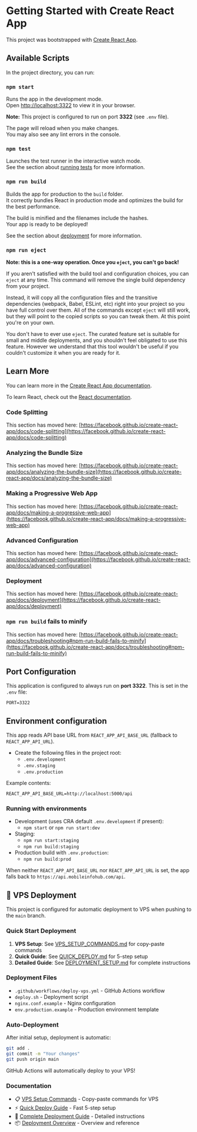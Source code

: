 # Getting Started with Create React App

This project was bootstrapped with [Create React App](https://github.com/facebook/create-react-app).

## Available Scripts

In the project directory, you can run:

### `npm start`

Runs the app in the development mode.\
Open [http://localhost:3322](http://localhost:3322) to view it in your browser.

**Note:** This project is configured to run on port **3322** (see `.env` file).

The page will reload when you make changes.\
You may also see any lint errors in the console.

### `npm test`

Launches the test runner in the interactive watch mode.\
See the section about [running tests](https://facebook.github.io/create-react-app/docs/running-tests) for more information.

### `npm run build`

Builds the app for production to the `build` folder.\
It correctly bundles React in production mode and optimizes the build for the best performance.

The build is minified and the filenames include the hashes.\
Your app is ready to be deployed!

See the section about [deployment](https://facebook.github.io/create-react-app/docs/deployment) for more information.

### `npm run eject`

**Note: this is a one-way operation. Once you `eject`, you can't go back!**

If you aren't satisfied with the build tool and configuration choices, you can `eject` at any time. This command will remove the single build dependency from your project.

Instead, it will copy all the configuration files and the transitive dependencies (webpack, Babel, ESLint, etc) right into your project so you have full control over them. All of the commands except `eject` will still work, but they will point to the copied scripts so you can tweak them. At this point you're on your own.

You don't have to ever use `eject`. The curated feature set is suitable for small and middle deployments, and you shouldn't feel obligated to use this feature. However we understand that this tool wouldn't be useful if you couldn't customize it when you are ready for it.

## Learn More

You can learn more in the [Create React App documentation](https://facebook.github.io/create-react-app/docs/getting-started).

To learn React, check out the [React documentation](https://reactjs.org/).

### Code Splitting

This section has moved here: [https://facebook.github.io/create-react-app/docs/code-splitting](https://facebook.github.io/create-react-app/docs/code-splitting)

### Analyzing the Bundle Size

This section has moved here: [https://facebook.github.io/create-react-app/docs/analyzing-the-bundle-size](https://facebook.github.io/create-react-app/docs/analyzing-the-bundle-size)

### Making a Progressive Web App

This section has moved here: [https://facebook.github.io/create-react-app/docs/making-a-progressive-web-app](https://facebook.github.io/create-react-app/docs/making-a-progressive-web-app)

### Advanced Configuration

This section has moved here: [https://facebook.github.io/create-react-app/docs/advanced-configuration](https://facebook.github.io/create-react-app/docs/advanced-configuration)

### Deployment

This section has moved here: [https://facebook.github.io/create-react-app/docs/deployment](https://facebook.github.io/create-react-app/docs/deployment)

### `npm run build` fails to minify

This section has moved here: [https://facebook.github.io/create-react-app/docs/troubleshooting#npm-run-build-fails-to-minify](https://facebook.github.io/create-react-app/docs/troubleshooting#npm-run-build-fails-to-minify)

## Port Configuration

This application is configured to always run on **port 3322**. This is set in the `.env` file:

```
PORT=3322
```

## Environment configuration

This app reads API base URL from `REACT_APP_API_BASE_URL` (fallback to `REACT_APP_API_URL`).

- Create the following files in the project root:
  - `.env.development`
  - `.env.staging`
  - `.env.production`

Example contents:

```
REACT_APP_API_BASE_URL=http://localhost:5000/api
```

### Running with environments

- Development (uses CRA default `.env.development` if present):
  - `npm start` or `npm run start:dev`
- Staging:
  - `npm run start:staging`
  - `npm run build:staging`
- Production build with `.env.production`:
  - `npm run build:prod`

When neither `REACT_APP_API_BASE_URL` nor `REACT_APP_API_URL` is set, the app falls back to `https://api.mobileinfohub.com/api`.

## 🚀 VPS Deployment

This project is configured for automatic deployment to VPS when pushing to the `main` branch.

### Quick Start Deployment

1. **VPS Setup**: See [VPS_SETUP_COMMANDS.md](./VPS_SETUP_COMMANDS.md) for copy-paste commands
2. **Quick Guide**: See [QUICK_DEPLOY.md](./QUICK_DEPLOY.md) for 5-step setup
3. **Detailed Guide**: See [DEPLOYMENT_SETUP.md](./DEPLOYMENT_SETUP.md) for complete instructions

### Deployment Files

- `.github/workflows/deploy-vps.yml` - GitHub Actions workflow
- `deploy.sh` - Deployment script
- `nginx.conf.example` - Nginx configuration
- `env.production.example` - Production environment template

### Auto-Deployment

After initial setup, deployment is automatic:

```bash
git add .
git commit -m "Your changes"
git push origin main
```

GitHub Actions will automatically deploy to your VPS!

### Documentation

- 📋 [VPS Setup Commands](./VPS_SETUP_COMMANDS.md) - Copy-paste commands for VPS
- ⚡ [Quick Deploy Guide](./QUICK_DEPLOY.md) - Fast 5-step setup
- 📖 [Complete Deployment Guide](./DEPLOYMENT_SETUP.md) - Detailed instructions
- 📦 [Deployment Overview](./README_DEPLOYMENT.md) - Overview and reference
